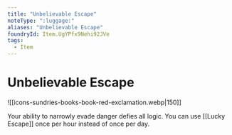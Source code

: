 ```yaml
---
title: "Unbelievable Escape"
noteType: ":luggage:"
aliases: "Unbelievable Escape"
foundryId: Item.UgYPfx9Nehi92JVe
tags:
  - Item
---
```


# Unbelievable Escape
![[icons-sundries-books-book-red-exclamation.webp|150]]

Your ability to narrowly evade danger defies all logic. You can use [[Lucky Escape]] once per hour instead of once per day.
